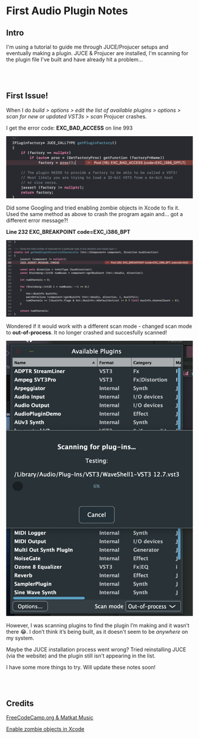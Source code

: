 # **First Audio Plugin Notes**

## **Intro**

I'm using a tutorial to guide me through JUCE/Projucer setups and eventually making a plugin. JUCE & Projucer are installed, I'm scanning for the plugin file I've built and have already hit a problem...

<br>
<br>

## **First Issue!**

When I do *build > options > edit the list of available plugins > options > scan for new or updated VST3s > scan* Projucer crashes.

I get the error code: **EXC_BAD_ACCESS** on line 993

![Error code in JUCE: exc bad access](Screenshots/factory.png)

Did some Googling and tried enabling zombie objects in Xcode to fix it. Used the same method as above to crash the program again and… got a different error message?!

**Line 232 EXC_BREAKPOINT code=EXC_i386_BPT**

![Error code in JUCE: exc breakpoint](Screenshots/Pasted%20Graphic%202.png)

<!--Perhaps this is the problem? https://stackoverflow.com/questions/40317901/exc-breakpoint-code-exc-i386-bpt-subcode-0x0-with-32-bit-simulator-->

Wondered if it would work with a different scan mode - changed scan mode to **out-of-process**. It no longer crashed and succesfully scanned!

![Projucer scanning for plugins in out-of-process mode](Screenshots/Available%20Plugins.png)

However, I was scanning plugins to find the plugin I’m making and it wasn’t there 😂. I don’t think it’s being built, as it doesn't seem to be *anywhere* on my system. 

Maybe the JUCE installation process went wrong? Tried reinstalling JUCE (via the website) and the plugin still isn't appearing in the list. 

I have some more things to try. Will update these notes soon!

<!--Look at docs:
https://juce.com/learn/documentation
https://juce.com/learn/tutorials-->

<br>
<br>

## **Credits**

[FreeCodeCamp.org & Matkat Music](https://www.youtube.com/watch?v=Mo0Oco3Vimo&t=350s)

[Enable zombie objects in Xcode](https://code.tutsplus.com/tutorials/what-is-exc_bad_access-and-how-to-debug-it--cms-24544)
